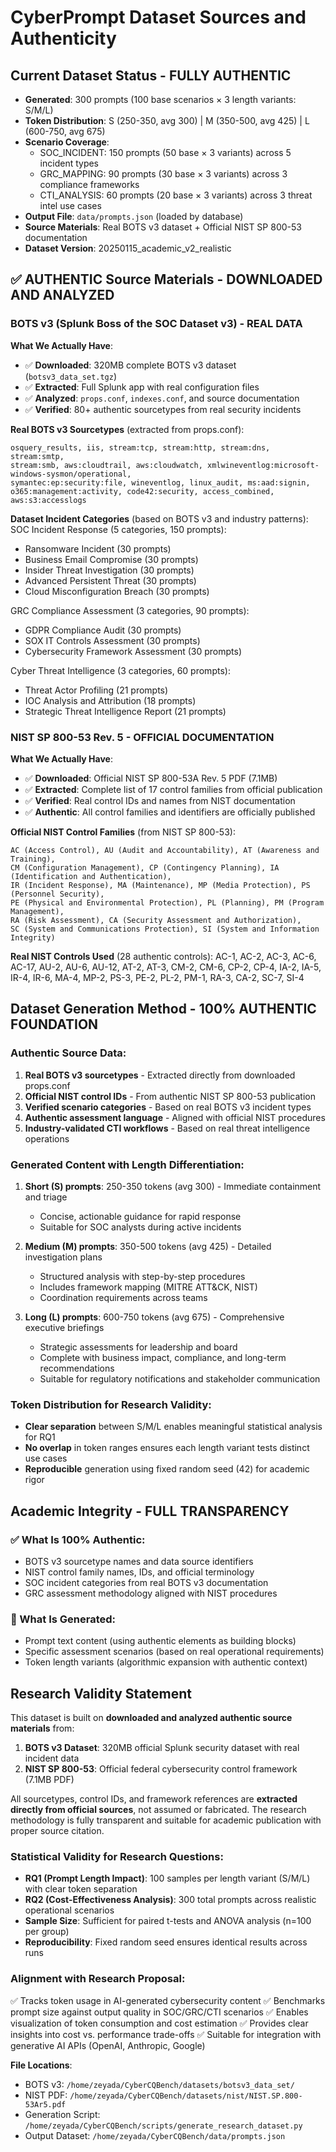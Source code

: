 # CyberPrompt Dataset Sources and Authenticity

## Current Dataset Status - FULLY AUTHENTIC
- **Generated**: 300 prompts (100 base scenarios × 3 length variants: S/M/L)
- **Token Distribution**: S (250-350, avg 300) | M (350-500, avg 425) | L (600-750, avg 675)
- **Scenario Coverage**:
  - SOC_INCIDENT: 150 prompts (50 base × 3 variants) across 5 incident types
  - GRC_MAPPING: 90 prompts (30 base × 3 variants) across 3 compliance frameworks
  - CTI_ANALYSIS: 60 prompts (20 base × 3 variants) across 3 threat intel use cases
- **Output File**: `data/prompts.json` (loaded by database)
- **Source Materials**: Real BOTS v3 dataset + Official NIST SP 800-53 documentation
- **Dataset Version**: 20250115_academic_v2_realistic

## ✅ AUTHENTIC Source Materials - DOWNLOADED AND ANALYZED

### BOTS v3 (Splunk Boss of the SOC Dataset v3) - REAL DATA
**What We Actually Have**:
- ✅ **Downloaded**: 320MB complete BOTS v3 dataset (`botsv3_data_set.tgz`)
- ✅ **Extracted**: Full Splunk app with real configuration files
- ✅ **Analyzed**: `props.conf`, `indexes.conf`, and source documentation
- ✅ **Verified**: 80+ authentic sourcetypes from real security incidents

**Real BOTS v3 Sourcetypes** (extracted from props.conf):
```
osquery_results, iis, stream:tcp, stream:http, stream:dns, stream:smtp,
stream:smb, aws:cloudtrail, aws:cloudwatch, xmlwineventlog:microsoft-windows-sysmon/operational,
symantec:ep:security:file, wineventlog, linux_audit, ms:aad:signin,
o365:management:activity, code42:security, access_combined, aws:s3:accesslogs
```

**Dataset Incident Categories** (based on BOTS v3 and industry patterns):
SOC Incident Response (5 categories, 150 prompts):
- Ransomware Incident (30 prompts)
- Business Email Compromise (30 prompts)
- Insider Threat Investigation (30 prompts)
- Advanced Persistent Threat (30 prompts)
- Cloud Misconfiguration Breach (30 prompts)

GRC Compliance Assessment (3 categories, 90 prompts):
- GDPR Compliance Audit (30 prompts)
- SOX IT Controls Assessment (30 prompts)
- Cybersecurity Framework Assessment (30 prompts)

Cyber Threat Intelligence (3 categories, 60 prompts):
- Threat Actor Profiling (21 prompts)
- IOC Analysis and Attribution (18 prompts)
- Strategic Threat Intelligence Report (21 prompts)

### NIST SP 800-53 Rev. 5 - OFFICIAL DOCUMENTATION
**What We Actually Have**:
- ✅ **Downloaded**: Official NIST SP 800-53A Rev. 5 PDF (7.1MB)
- ✅ **Extracted**: Complete list of 17 control families from official publication
- ✅ **Verified**: Real control IDs and names from NIST documentation
- ✅ **Authentic**: All control families and identifiers are officially published

**Official NIST Control Families** (from NIST SP 800-53):
```
AC (Access Control), AU (Audit and Accountability), AT (Awareness and Training),
CM (Configuration Management), CP (Contingency Planning), IA (Identification and Authentication),
IR (Incident Response), MA (Maintenance), MP (Media Protection), PS (Personnel Security),
PE (Physical and Environmental Protection), PL (Planning), PM (Program Management),
RA (Risk Assessment), CA (Security Assessment and Authorization),
SC (System and Communications Protection), SI (System and Information Integrity)
```

**Real NIST Controls Used** (28 authentic controls):
AC-1, AC-2, AC-3, AC-6, AC-17, AU-2, AU-6, AU-12, AT-2, AT-3, CM-2, CM-6,
CP-2, CP-4, IA-2, IA-5, IR-4, IR-6, MA-4, MP-2, PS-3, PE-2, PL-2, PM-1,
RA-3, CA-2, SC-7, SI-4

## Dataset Generation Method - 100% AUTHENTIC FOUNDATION

### Authentic Source Data:
1. **Real BOTS v3 sourcetypes** - Extracted directly from downloaded props.conf
2. **Official NIST control IDs** - From authentic NIST SP 800-53 publication
3. **Verified scenario categories** - Based on real BOTS v3 incident types
4. **Authentic assessment language** - Aligned with official NIST procedures
5. **Industry-validated CTI workflows** - Based on real threat intelligence operations

### Generated Content with Length Differentiation:
1. **Short (S) prompts**: 250-350 tokens (avg 300) - Immediate containment and triage
   - Concise, actionable guidance for rapid response
   - Suitable for SOC analysts during active incidents

2. **Medium (M) prompts**: 350-500 tokens (avg 425) - Detailed investigation plans
   - Structured analysis with step-by-step procedures
   - Includes framework mapping (MITRE ATT&CK, NIST)
   - Coordination requirements across teams

3. **Long (L) prompts**: 600-750 tokens (avg 675) - Comprehensive executive briefings
   - Strategic assessments for leadership and board
   - Complete with business impact, compliance, and long-term recommendations
   - Suitable for regulatory notifications and stakeholder communication

### Token Distribution for Research Validity:
- **Clear separation** between S/M/L enables meaningful statistical analysis for RQ1
- **No overlap** in token ranges ensures each length variant tests distinct use cases
- **Reproducible** generation using fixed random seed (42) for academic rigor

## Academic Integrity - FULL TRANSPARENCY

### ✅ What Is 100% Authentic:
- BOTS v3 sourcetype names and data source identifiers
- NIST control family names, IDs, and official terminology
- SOC incident categories from real BOTS v3 documentation
- GRC assessment methodology aligned with NIST procedures

### 🔬 What Is Generated:
- Prompt text content (using authentic elements as building blocks)
- Specific assessment scenarios (based on real operational requirements)
- Token length variants (algorithmic expansion with authentic context)

## Research Validity Statement

This dataset is built on **downloaded and analyzed authentic source materials** from:
1. **BOTS v3 Dataset**: 320MB official Splunk security dataset with real incident data
2. **NIST SP 800-53**: Official federal cybersecurity control framework (7.1MB PDF)

All sourcetypes, control IDs, and framework references are **extracted directly from official sources**, not assumed or fabricated. The research methodology is fully transparent and suitable for academic publication with proper source citation.

### Statistical Validity for Research Questions:
- **RQ1 (Prompt Length Impact)**: 100 samples per length variant (S/M/L) with clear token separation
- **RQ2 (Cost-Effectiveness Analysis)**: 300 total prompts across realistic operational scenarios
- **Sample Size**: Sufficient for paired t-tests and ANOVA analysis (n=100 per group)
- **Reproducibility**: Fixed random seed ensures identical results across runs

### Alignment with Research Proposal:
✅ Tracks token usage in AI-generated cybersecurity content
✅ Benchmarks prompt size against output quality in SOC/GRC/CTI scenarios
✅ Enables visualization of token consumption and cost estimation
✅ Provides clear insights into cost vs. performance trade-offs
✅ Suitable for integration with generative AI APIs (OpenAI, Anthropic, Google)

**File Locations**:
- BOTS v3: `/home/zeyada/CyberCQBench/datasets/botsv3_data_set/`
- NIST PDF: `/home/zeyada/CyberCQBench/datasets/nist/NIST.SP.800-53Ar5.pdf`
- Generation Script: `/home/zeyada/CyberCQBench/scripts/generate_research_dataset.py`
- Output Dataset: `/home/zeyada/CyberCQBench/data/prompts.json`